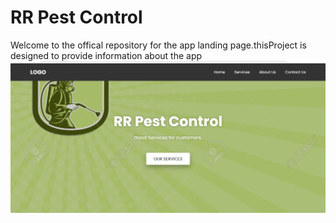 # RR Pest Control
Welcome to the offical repository for the app landing page.thisProject is designed to provide information about the app
 ![Image Alt](https://github.com/venky0908/MY-PROJECT-/blob/a85f4acd341d853f62434dc1ca4e4dcf2463ab58/MY-APP/RR%20Image.png)

